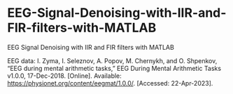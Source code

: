 # EEG-Signal-Denoising-with-IIR-and-FIR-filters-with-MATLAB
EEG Signal Denoising with IIR and FIR filters with MATLAB

EEG data:
I. Zyma, I. Seleznov, A. Popov, M. Chernykh, and O. Shpenkov, “EEG during mental arithmetic tasks,” EEG During Mental Arithmetic Tasks v1.0.0, 17-Dec-2018. [Online]. Available: https://physionet.org/content/eegmat/1.0.0/. [Accessed: 22-Apr-2023]. 
